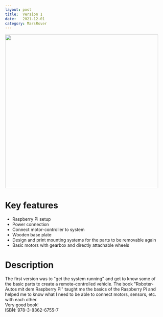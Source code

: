 ```yaml
---
layout: post
title:  Version 1
date:   2021-12-01
category: MarsRover
---
```

<img src="{{ '/assets/mars_rover_project/version1/version_1.jpeg' | relative_url }}" height="500" >

# Key features
- Raspberry Pi setup
- Power connection
- Connect motor-controller to system
- Wooden base plate 
- Design and print mounting systems for the parts to be removable again
- Basic motors with gearbox and directly attachable wheels

# Description
The first version was to "get the system running" and get to know some of the basic parts to create a remote-controlled vehicle.
The book "Roboter-Autos mit dem Raspberry Pi" taught me the basics of the Raspberry Pi and helped me to know what I need to be able to connect motors, sensors, etc. with each other.  
Very good book!  
ISBN: 978-3-8362-6755-7